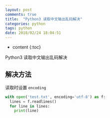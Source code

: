 ```yaml
---
layout: post
comments: true
title:  "Python3 读取中文输出乱码解决"
categories: python
tags: python
date: 2018/02/24 18:04:51
---
```


* content
{:toc}

Python3 读取中文输出乱码解决




## 解决方法

读取时设置 `encoding`

```python
with open('test.txt', encoding='utf-8') as f:
  lines = f.readlines()
  for line in lines:
    print(line)
```

